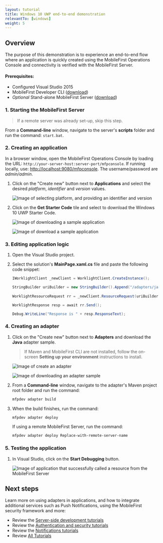 ```yaml
---
layout: tutorial
title: Windows 10 UWP end-to-end demonstration
relevantTo: [windows]
weight: 5
---
```

## Overview
The purpose of this demonstration is to experience an end-to-end flow where an application is quickly created using the MobileFirst Operations Console and connectivity is verified with the MobileFirst Server.

#### Prerequisites:

* Configured Visual Studio 2015
* MobileFirst Developer CLI ([download]({{site.baseurl}}/downloads))
* *Optional* Stand-alone MobileFirst Server ([download]({{site.baseurl}}/downloads))

### 1. Starting the MobileFirst Server

> If a remote server was already set-up, skip this step.

From a **Command-line** window, navigate to the server's **scripts** folder and run the command: `start.bat`.

### 2. Creating an application

In a browser window, open the MobileFirst Operations Console by loading the URL: `http://your-server-host:server-port/mfpconsole`. If running locally, use: [http://localhost:9080/mfpconsole](http://localhost:9080/mfpconsole). The username/password are *admin/admin*.

1. Click on the "Create new" button next to **Applications** and select the desired *platform*, *identifier* and *version* values.

    ![Image of selecting platform, and providing an identifier and version](create-an-application.png)

2. Click on the **Get Starter Code** tile and select to download the Windows 10 UWP Starter Code.

    ![Image of downloading a sample application](download-sample-application.png)

    ![Image of download a sample application](download-application-code.png)

### 3. Editing application logic

1. Open the Visual Studio project.

2. Select the solution's **MainPage.xaml.cs** file and paste the following code snippet:

    ```csharp
    IWorklightClient _newClient = WorklightClient.CreateInstance();

    StringBuilder uriBuilder = new StringBuilder().Append("/adapters/javaAdapter/users/world");
        
    WorklightResourceRequest rr = _newClient.ResourceRequest(uriBuilder.ToString(), "GET");

    WorklightResponse resp = await rr.Send();

    Debug.WriteLine("Response is " + resp.ResponseText);
    ```

### 4. Creating an adapter

1. Click on the "Create new" button next to **Adapters** and download the **Java** adapter sample.

    > If Maven and MobileFirst CLI are not installed, follow the on-screen **Setting up your environment** instructions to install.

    ![Image of create an adapter](create-an-adapter.png)

    ![Image of downloading an adapter sample](download-adapter-code.png)

2. From a **Command-line** window, navigate to the adapter's Maven project root folder and run the command:

    ```bash
    mfpdev adapter build
    ```

3. When the build finishes, run the command:

    ```bash
    mfpdev adapter deploy
    ```

    If using a remote MobileFirst Server, run the command:

    ```bash
    mfpdev adapter deploy Replace-with-remote-server-name
    ```

### 5. Testing the application

1. In Visual Studio, click on the **Start Debugging** button.

    ![Image of application that successfully called a resource from the MobileFirst Server ]()

## Next steps
Learn more on using adapters in applications, and how to integrate additional services such as Push Notifications, using the MobileFirst security framework and more:

- Review the [Server-side development tutorials](../../server-side-development/)
- Review the [Authentication and security tutorials](../../authentication-and-security/)
- Review the [Notifications tutorials](../../notifications/)
- Review [All Tutorials](../../all-tutorials)
